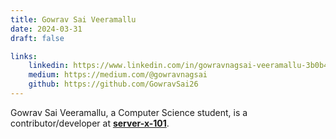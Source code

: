 ```yaml
---
title: Gowrav Sai Veeramallu
date: 2024-03-31
draft: false

links: 
    linkedin: https://www.linkedin.com/in/gowravnagsai-veeramallu-3b0b4624b/
    medium: https://medium.com/@gowravnagsai
    github: https://github.com/GowravSai26
---
```


Gowrav Sai Veeramallu, a Computer Science student, is a contributor/developer at [**server-x-101**](https://github.com/server-x-101/).
